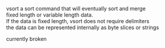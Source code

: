 
vsort a sort command that will eventually sort and merge<br/>
fixed length or variable length data.<br/>
If the data is fixed length, vsort does not require delimiters<br/>
the data can be represented internally as byte slices or strings<br/>

currently broken

